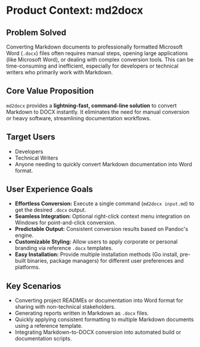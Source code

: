 # Product Context: md2docx

## Problem Solved

Converting Markdown documents to professionally formatted Microsoft Word (`.docx`) files often requires manual steps, opening large applications (like Microsoft Word), or dealing with complex conversion tools. This can be time-consuming and inefficient, especially for developers or technical writers who primarily work with Markdown.

## Core Value Proposition

`md2docx` provides a **lightning-fast, command-line solution** to convert Markdown to DOCX instantly. It eliminates the need for manual conversion or heavy software, streamlining documentation workflows.

## Target Users

-   Developers
-   Technical Writers
-   Anyone needing to quickly convert Markdown documentation into Word format.

## User Experience Goals

-   **Effortless Conversion:** Execute a single command (`md2docx input.md`) to get the desired `.docx` output.
-   **Seamless Integration:** Optional right-click context menu integration on Windows for point-and-click conversion.
-   **Predictable Output:** Consistent conversion results based on Pandoc's engine.
-   **Customizable Styling:** Allow users to apply corporate or personal branding via reference `.docx` templates.
-   **Easy Installation:** Provide multiple installation methods (Go install, pre-built binaries, package managers) for different user preferences and platforms.

## Key Scenarios

-   Converting project READMEs or documentation into Word format for sharing with non-technical stakeholders.
-   Generating reports written in Markdown as `.docx` files.
-   Quickly applying consistent formatting to multiple Markdown documents using a reference template.
-   Integrating Markdown-to-DOCX conversion into automated build or documentation scripts.

